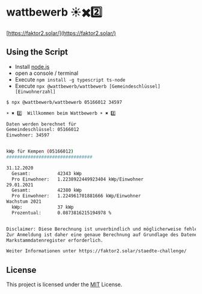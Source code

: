 # wattbewerb ☀️✖️2️⃣

[https://faktor2.solar/](https://faktor2.solar/)

## Using the Script

* Install [node.js](https://nodejs.org/en/)
* open a console / terminal 
* Execute `npm install -g typescript ts-node`
* Execute `npx @wattbewerb/wattbewerb [Gemeindeschlüssel] [Einwohnerzahl]`

```sh
$ npx @wattbewerb/wattbewerb 05166012 34597

☀️ ✖️ 2️⃣  Willkommen beim Wattbewerb ☀️ ✖️ 2️⃣

Daten werden berechnet für
Gemeindeschlüssel: 05166012
Einwohner: 34597


kWp für Kempen (05166012)
################################

31.12.2020
  Gesamt:          42343 kWp
  Pro Einwohner:   1.2238922449923404 kWp/Einwohner
29.01.2021
  Gesamt:          42380 kWp
  Pro Einwohner:   1.224961701881666 kWp/Einwohner
Wachstum 2021
  kWp:             37 kWp
  Prozentual:      0.0873816215194978 %


Disclaimer: Diese Berechnung ist unverbindlich und möglicherweise fehlerhaft.
Zur Anmeldung ist daher eine genaue Berechnung auf Grundlage des Datenexports aus dem
Markstammdatenregister erforderlich.

Weiter Informationen unter https://faktor2.solar/staedte-challenge/
```
## License

This project is licensed under the [MIT](https://mit-license.org/) License.